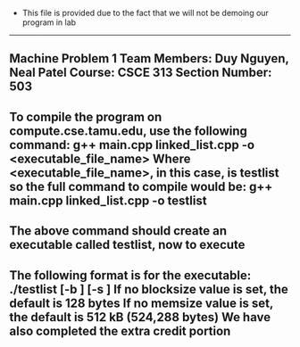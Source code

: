 - This file is provided due to the fact that we will not be demoing our program in lab
---------------------------------------------------------------------------
Machine Problem 1
Team Members: Duy Nguyen, Neal Patel
Course: CSCE 313
Section Number: 503
---------------------------------------------------------------------------
To compile the program on compute.cse.tamu.edu, use the following command: g++ main.cpp linked_list.cpp -o <executable_file_name>
Where <executable_file_name>, in this case, is testlist so the full command to compile would be: g++ main.cpp linked_list.cpp -o testlist
---------------------------------------------------------------------------
The above command should create an executable called testlist, now to execute
---------------------------------------------------------------------------
The following format is for the executable:
./testlist [-b <blocksize>] [-s <memsize>]
If no blocksize value is set, the default is 128 bytes
If no memsize value is set, the default is 512 kB (524,288 bytes)
We have also completed the extra credit portion
---------------------------------------------------------------------------